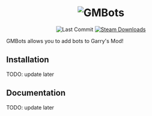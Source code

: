 <div align="center">

# <img alt="GMBots" src="https://i.imgur.com/vSsrQLI.png">
<img alt="Last Commit" src="https://img.shields.io/github/last-commit/Noobz4Life/GMBots"></img>
<a href="https://steamcommunity.com/sharedfiles/filedetails/?id=2898221368"><img alt="Steam Downloads" src="https://img.shields.io/steam/downloads/2898221368?label=steam%20downloads"></a>
</div>

GMBots allows you to add bots to Garry's Mod!

## Installation
TODO: update later
## Documentation
TODO: update later